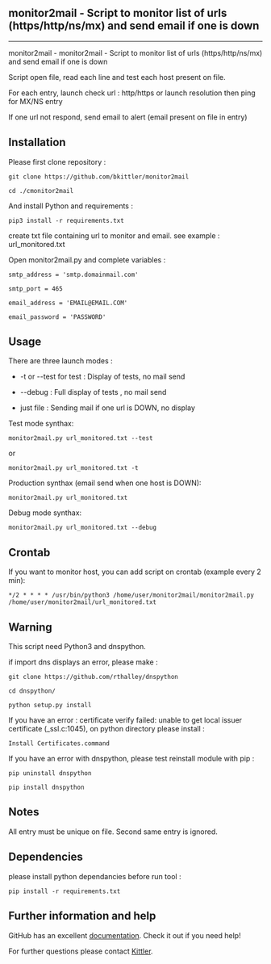 ## monitor2mail - Script to monitor list of urls (https/http/ns/mx) and send email if one is down
***

monitor2mail - monitor2mail - Script to monitor list of urls (https/http/ns/mx) and send email if one is down

Script open file, read each line and test each host present on file.

For each entry, launch check url : http/https or launch resolution then ping for MX/NS entry

If one url not respond, send email to alert (email present on file in entry)

## Installation

Please first clone repository :

    git clone https://github.com/bkittler/monitor2mail

    cd ./cmonitor2mail

And install Python and requirements :

    pip3 install -r requirements.txt


create txt file containing url to monitor and email.
see example : url_monitored.txt

Open monitor2mail.py and complete variables :

    smtp_address = 'smtp.domainmail.com'
    
    smtp_port = 465

    email_address = 'EMAIL@EMAIL.COM'

    email_password = 'PASSWORD'

## Usage

There are three launch modes :

* -t or --test for test : Display of tests, no mail send

* --debug : Full display of tests , no mail send

* just file : Sending mail if one url is DOWN, no display


Test mode synthax:

	monitor2mail.py url_monitored.txt --test

or 

	monitor2mail.py url_monitored.txt -t

Production synthax (email send when one host is DOWN):

	monitor2mail.py url_monitored.txt

Debug mode synthax:

	monitor2mail.py url_monitored.txt --debug


## Crontab

If you want to monitor host, you can add script on crontab (example every 2 min):

	*/2 * * * * /usr/bin/python3 /home/user/monitor2mail/monitor2mail.py /home/user/monitor2mail/url_monitored.txt


## Warning

This script need Python3 and dnspython.

if import dns displays an error, please make :
	
	git clone https://github.com/rthalley/dnspython
	
	cd dnspython/

	python setup.py install

If you have an error : certificate verify failed: unable to get local issuer certificate (_ssl.c:1045),
on python directory please install :

	Install Certificates.command
	
If you have an error with dnspython,
please test reinstall module with pip :

	pip uninstall dnspython

	pip install dnspython



## Notes

All entry must be unique on file. Second same entry is ignored.

## Dependencies

please install python dependancies before run tool :

    pip install -r requirements.txt

## Further information and help

GitHub has an excellent [documentation](https://help.github.com/). Check it out if you need help!

For further questions please contact [Kittler](https://www.kittler.fr/).

